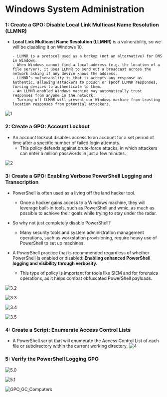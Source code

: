 # Windows System Administration

### 1: Create a GPO: Disable Local Link Multicast Name Resolution (LLMNR)
- **Local Link Multicast Name Resolution (LLMNR)** is a vulnerability, so we will be disabling it on Windows 10.
      
      - LLMNR is a protocol used as a backup (not an alternative) for DNS in Windows.
      - When Windows cannot find a local address (e.g. the location of a file server), it uses LLMNR to send out a broadcast across the network asking if any device knows the address.
      - LLMNR’s vulnerability is that it accepts any response as authentic, allowing attackers to poison or spoof LLMNR responses, forcing devices to authenticate to them.
      - An LLMNR-enabled Windows machine may automatically trust responses from anyone in the network.
      - Turning off LLMNR will prevent our Windows machine from trusting location responses from potential attackers.

![1](https://github.com/dsteves28/CyberSecurity-Bootcamp/blob/main/07.%20Windows%20Administration%20and%20Hardening/1.PNG)

### 2: Create a GPO: Account Lockout
   - An account lockout disables access to an account for a set period of time after a specific number of failed login attempts. 
     - This policy defends against brute-force attacks, in which attackers can enter a million passwords in just a few minutes.

![2](https://github.com/dsteves28/CyberSecurity-Bootcamp/blob/main/07.%20Windows%20Administration%20and%20Hardening/2.PNG)

### 3: Create a GPO: Enabling Verbose PowerShell Logging and Transcription
   - PowerShell is often used as a living off the land hacker tool. 
     - Once a hacker gains access to a Windows machine, they will leverage built-in tools, such as PowerShell and wmic, as much as possible to achieve their goals while trying to stay under the radar.

   - So why not just completely disable PowerShell?
     - Many security tools and system administration management operations, such as workstation provisioning, require heavy use of PowerShell to set up machines.

   - A PowerShell practice that is recommended regardless of whether PowerShell is enabled or disabled: **Enabling enhanced PowerShell logging and visibility through verbosity.**
     - This type of policy is important for tools like SIEM and for forensics operations, as it helps combat obfuscated PowerShell payloads.

![3.2](https://github.com/dsteves28/CyberSecurity-Bootcamp/blob/main/07.%20Windows%20Administration%20and%20Hardening/3.2.PNG)

![3.3](https://github.com/dsteves28/CyberSecurity-Bootcamp/blob/main/07.%20Windows%20Administration%20and%20Hardening/3.3.PNG)

![3.4](https://github.com/dsteves28/CyberSecurity-Bootcamp/blob/main/07.%20Windows%20Administration%20and%20Hardening/3.4.PNG)

![3.5](https://github.com/dsteves28/CyberSecurity-Bootcamp/blob/main/07.%20Windows%20Administration%20and%20Hardening/3.5.PNG)

### 4: Create a Script: Enumerate Access Control Lists
   - A PowerShell script that will enumerate the Access Control List of each file or subdirectory within the current working directory.
![4](https://github.com/dsteves28/CyberSecurity-Bootcamp/blob/main/07.%20Windows%20Administration%20and%20Hardening/4.PNG)

### 5: Verify the PowerShell Logging GPO

![5.0](https://github.com/dsteves28/CyberSecurity-Bootcamp/blob/main/07.%20Windows%20Administration%20and%20Hardening/5.0.PNG)

![5.1](https://github.com/dsteves28/CyberSecurity-Bootcamp/blob/main/07.%20Windows%20Administration%20and%20Hardening/5.1.PNG)

![GPO_GC_Computers](https://github.com/dsteves28/CyberSecurity-Bootcamp/blob/main/07.%20Windows%20Administration%20and%20Hardening/GPO%20GC%20Computers.PNG)